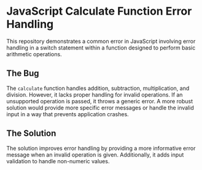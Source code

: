 # JavaScript Calculate Function Error Handling

This repository demonstrates a common error in JavaScript involving error handling in a switch statement within a function designed to perform basic arithmetic operations.

## The Bug

The `calculate` function handles addition, subtraction, multiplication, and division. However, it lacks proper handling for invalid operations.  If an unsupported operation is passed, it throws a generic error. A more robust solution would provide more specific error messages or handle the invalid input in a way that prevents application crashes. 

## The Solution

The solution improves error handling by providing a more informative error message when an invalid operation is given.  Additionally, it adds input validation to handle non-numeric values.